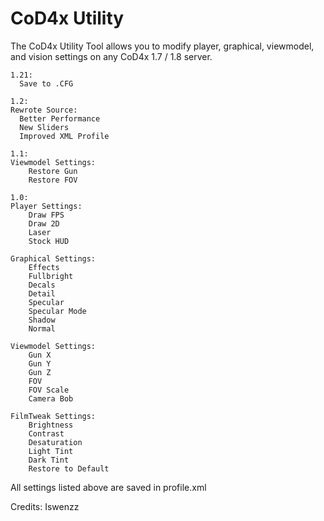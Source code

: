 # CoD4x Utility

The CoD4x Utility Tool allows you to modify player, graphical, viewmodel, and vision settings on any CoD4x 1.7 / 1.8 server.

```
1.21:
  Save to .CFG

1.2:
Rewrote Source:
  Better Performance
  New Sliders
  Improved XML Profile

1.1:
Viewmodel Settings:
	Restore Gun
	Restore FOV

1.0:
Player Settings:
    Draw FPS
    Draw 2D
    Laser
    Stock HUD

Graphical Settings:
    Effects
    Fullbright
    Decals
    Detail
    Specular
    Specular Mode
    Shadow
    Normal

Viewmodel Settings:
    Gun X
    Gun Y
    Gun Z
    FOV
    FOV Scale
    Camera Bob

FilmTweak Settings:
    Brightness
    Contrast
    Desaturation
    Light Tint
    Dark Tint
    Restore to Default
```

All settings listed above are saved in profile.xml

Credits: Iswenzz
